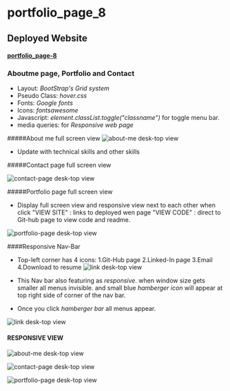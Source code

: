 # portfolio_page_8 


## Deployed Website
#### [portfolio_page-8](https://oliviapark113.github.io/portfolio_page_8/.)

### Aboutme page, Portfolio and Contact 
  
-  Layout: *BootStrap's Grid system*
-  Pseudo Class:  *hover.css*
- Fonts:  *Google fonts*
-  Icons:  *fontsawesome*
-  Javascript:  *element.classList.toggle("classname")* for toggle menu bar.
-  media queries: for *Responsive web page*

#####About me full screen view
![about-me desk-top view](./Portfolio%20photos/about-1.jpg)

- Update with technical skills and other skills

#####Contact page full screen view

![contact-page desk-top view](./Portfolio%20photos/contact-1.jpg)

#####Portfolio page full screen view

- Display full screen view and responsive view next to each other 
  when click "VIEW SITE" : links to deployed wen page "VIEW CODE" : direct to Git-hub page to view code and readme. 

![portfolio-page desk-top view](./Portfolio%20photos/portfolio-1.jpg)

####Responsive Nav-Bar 

- Top-left corner has 4 icons: 
 1.Git-Hub page 
 2.Linked-In page 
 3.Email 
 4.Download to resume
 ![link desk-top view](./Portfolio%20photos/link-1.jpg)
- This Nav bar also featuring as *responsive*.
when window size gets smaller all menus invisible. 
and small blue *hamberger icon* will appear at top right side of corner of the nav bar. 

- Once you click *hamberger bar* all menus appear. 
   
 ![link desk-top view](./Portfolio%20photos/link-2.jpg)

#### RESPONSIVE VIEW 

 ![about-me desk-top view](./Portfolio%20photos/about-2.jpg)

 ![contact-page desk-top view](./Portfolio%20photos/contact-2.jpg)

  ![portfolio-page desk-top view](./Portfolio%20photos/portfolio-2.jpg)